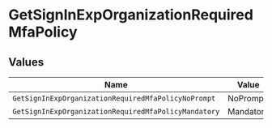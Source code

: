 # GetSignInExpOrganizationRequiredMfaPolicy


## Values

| Name                                                 | Value                                                |
| ---------------------------------------------------- | ---------------------------------------------------- |
| `GetSignInExpOrganizationRequiredMfaPolicyNoPrompt`  | NoPrompt                                             |
| `GetSignInExpOrganizationRequiredMfaPolicyMandatory` | Mandatory                                            |